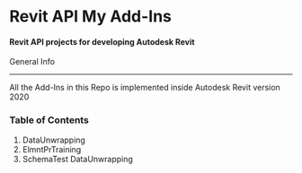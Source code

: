 # Revit API My Add-Ins
#### Revit API projects for developing Autodesk Revit 
<a name="general-info"></a>
General Info
****
All the Add-Ins in this Repo is implemented inside Autodesk Revit version 2020
### Table of Contents 
1. DataUnwrapping
2. ElmntPrTraining
3. SchemaTest
<a name="DataUnwrapping"></a>
DataUnwrapping
